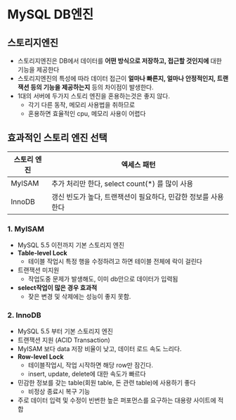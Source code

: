 # MySQL DB엔진

## 스토리지엔진
- 스토리지엔진은 DB에서 데이터를 __어떤 방식으로 저장하고, 접근할 것인지에__ 대한 기능을 제공한다
- 스토리지엔진의 특성에 따라 데이터 접근이 __얼마나 빠른지, 얼마나 안정적인지, 트랜잭션 등의 기능을 제공하는지__ 등의 차이점이 발생한다.
- 1대의 서버에 두가지 스토리 엔진을 혼용하는것은 좋지 않다.
	- 각기 다른 동작, 메모리 사용법을 취하므로
	- 혼용하면 효율적인 cpu, 메모리 사용이 어렵다

## 효과적인 스토리 엔진 선택

| 스토리 엔진 | 엑세스 패턴 |
|--|--|
|MyISAM | 추가 처리만 한다, select count(*) 를 많이 사용|
|InnoDB| 갱신 빈도가 높다, 트랜잭션이 필요하다, 민감한 정보를 사용한다|


### 1. MyISAM
- MySQL 5.5 이전까지 기본 스토리지 엔진
- __Table-level Lock__
	- 테이블 작업시 특정 행을 수정하려고 하면 테이블 전체에 락이 걸린다
- 트랜잭션 미지원
	- 작업도중 문제가 발생해도, 이미 db안으로 데이터가 입력됨
- __select작업이 많은 경우 효과적__
	- 잦은 변경 및 삭제에는 성능이 좋지 못함.

### 2. InnoDB
- MySQL 5.5 부터 기본 스토리지 엔진
- 트랜잭션 지원 (ACID Transaction)
- MyISAM 보다 data 저장 비율이 낮고, 데이터 로드 속도 느리다.
- __Row-level Lock__
	- 테이블작업시, 작업 시작하면 해당 row만 잠긴다.
	- insert, update, delete에 대한 속도가 빠르다
- 민감한 정보를 갖는 table(회원 table, 돈 관련 table)에 사용하기 좋다
	- 비정상 종료시 복구 기능
- 주로 데이터 입력 및 수정이 빈번한 높은 퍼포먼스를 요구하는 대용량 사이트에 적합
